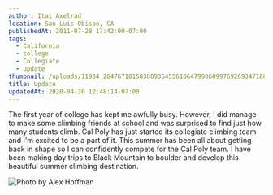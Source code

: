 ```yaml
---
author: Itai Axelrad
location: San Luis Obispo, CA
publishedAt: 2011-07-28 17:42:00-07:00
tags:
  - California
  - college
  - Collegiate
  - update
thumbnail: /uploads/11934_264767101503009364556106479906099769269347186n_1311954545.jpg
title: Update
updatedAt: 2020-04-30 12:48:14-07:00
---
```


The first year of college has kept me awfully busy. However, I did manage to make some climbing friends at school and was surprised to find just how many students climb. Cal Poly has just started its collegiate climbing team and I'm excited to be a part of it. This summer has been all about getting back in shape so I can confidently compete for the Cal Poly team. I have been making day trips to Black Mountain to boulder and develop this beautiful summer climbing destination.

![Photo by Alex Hoffman](/uploads/11934_264767101503009364556106479906099769269347186n_1311954545.jpg)
